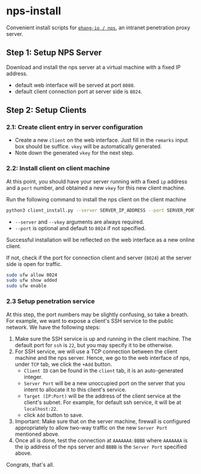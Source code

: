 # nps-install

Convenient install scripts for [`ehang-io / nps`](https://github.com/ehang-io/nps), an intranet penetration proxy server.

## Step 1: Setup NPS Server

Download and install the nps server at a virtual machine with a fixed IP address.

-   default web interface will be served at port `8080`.
-   default client connection port at server side is `8024`.

## Step 2: Setup Clients

### 2.1: Create client entry in server configuration

-   Create a new `client` on the web interface. Just fill in the `remarks` input box should be suffice. `vkey` will be automatically generated.
-   Note down the generated `vkey` for the next step.

### 2.2: Install client on client machine

At this point, you should have your server running with a fixed `ip` address and a `port` number, and obtained a new `vkey` for this new client machine.

Run the following command to install the nps client on the client machine

```bash
python3 client_install.py --server SERVER_IP_ADDRESS --port SERVER_PORT --vkey CLIENT_VKEY
```

-   `--server` and `--vkey` arguments are always required.
-   `--port` is optional and default to `8024` if not specified.

Successful installation will be reflected on the web interface as a new online client.

If not, check if the port for connection client and server (`8024`) at the server side is open for traffic.

```bash
sudo ufw allow 8024
sudo ufw show added
sudo ufw enable
```

### 2.3 Setup penetration service

At this step, the port numbers may be slightly confusing, so take a breath. For example, we want to expose a client's SSH service to the public network. We have the following steps:

1. Make sure the SSH service is up and running in the client machine. The default port for `ssh` is `22`, but you may specify it to be otherwise.
2. For SSH service, we will use a TCP connection between the client machine and the nps server. Hence, we go to the web interface of nps, under `TCP` tab, we click the `+Add` button.
    - `Client ID` can be found in the `client` tab, it is an auto-generated integer.
    - `Server Port` will be a new unoccupied port on the server that you intent to allocate it to this client's service.
    - `Target (IP:Port)` will be the address of the client service at the client's subnet. For example, for default ssh service, it will be at `localhost:22`.
    - click `Add` button to save.
3. Important: Make sure that on the server machine, firewall is configured appropriately to allow two-way traffic on the new `Server Port` mentioned above.
4. Once all is done, test the connection at `AAAAAAA:BBBB` where `AAAAAAA` is the ip address of the nps server and `BBBB` is the `Server Port` specified above.

Congrats, that's all.
